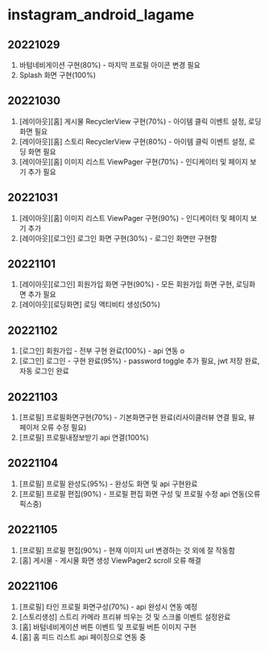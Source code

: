 # instagram_android_lagame

## 20221029
 1. 바텀네비게이션 구현(80%) - 마지막 프로필 아이콘 변경 필요
 2. Splash 화면 구현(100%)
## 20221030
 1. [레이아웃][홈] 게시물 RecyclerView 구현(70%) - 아이템 클릭 이벤트 설정, 로딩 화면 필요
 2. [레이아웃][홈] 스토리 RecyclerView 구현(80%) - 아이템 클릭 이벤트 설정, 로딩 화면 필요
 3. [레이아웃][홈] 이미지 리스트 ViewPager 구현(70%) - 인디케이터 및 페이지 보기 추가 필요
## 20221031
 1. [레이아웃][홈] 이미지 리스트 ViewPager 구현(90%) - 인디케이터 및 페이지 보기 추가
 2. [레이아웃][로그인] 로그인 화면 구현(30%) - 로그인 화면만 구현함
## 20221101
 1. [레이아웃][로그인] 회원가입 화면 구현(90%) - 모든 회원가입 화면 구현, 로딩화면 추가 필요
 2. [레이아웃][로딩화면] 로딩 액티비티 생성(50%)
## 20221102
 1. [로그인] 회원가입 - 전부 구현 완료(100%) - api 연동 o
 2. [로그인] 로그인 - 구현 완료(95%) - password toggle 추가 필요, jwt 저장 완료, 자동 로그인 완료
## 20221103
 1. [프로필] 프로필화면구현(70%) - 기본화면구현 완료(리사이클러뷰 연결 필요, 뷰페이저 오류 수정 필요)
 2. [프로필] 프로필내정보받기 api 연결(100%)
## 20221104
 1. [프로필] 프로필 완성도(95%) - 완성도 화면 및 api 구현완료
 2. [프로필] 프로필 편집(90%) - 프로필 편집 화면 구성 및 프로필 수정 api 연동(오류 픽스중)
## 20221105
 1. [프로필] 프로필 편집(90%) - 현재 이미지 url 변경하는 것 외에 잘 작동함
 2. [홈] 게시물 - 게시물 화면 생성 ViewPager2 scroll 오류 해결
## 20221106
 1. [프로필] 타인 프로필 화면구성(70%) - api 완성시 연동 예정
 2. [스토리생성] 스트리 카메라 프리뷰 띄우는 것 및 스크롤 이벤트 설정완료
 3. [홈] 바텀네비게이션 버튼 이벤트 및 프로필 버튼 이미지 구현
 4. [홈] 홈 피드 리스트 api 페이징으로 연동 중  
